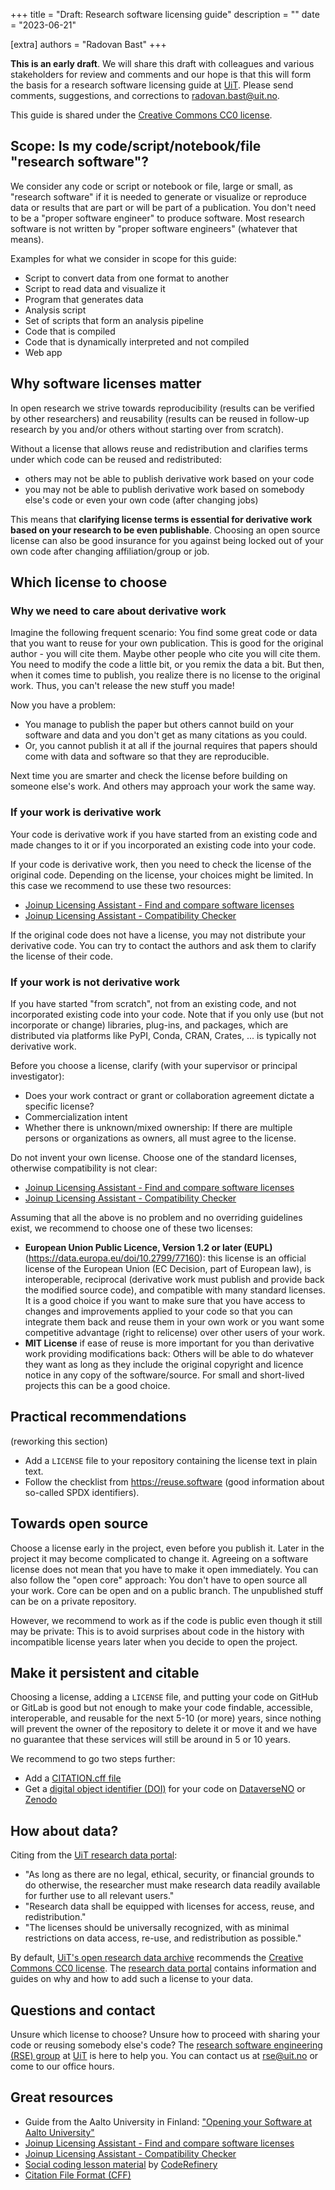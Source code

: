 +++
title = "Draft: Research software licensing guide"
description = ""
date = "2023-06-21"

[extra]
authors = "Radovan Bast"
+++

<div class="uk-alert-danger" uk-alert>

**This is an early draft**. We will share this draft with colleagues and
various stakeholders for review and comments and our hope is that this will
form the basis for a research software licensing guide at
[UiT](https://uit.no/).  Please send comments, suggestions, and corrections to
[radovan.bast@uit.no](mailto:radovan.bast@uit.no).

</div>

<div class="uk-alert-primary" uk-alert>

This guide is shared under the [Creative Commons CC0
license](https://creativecommons.org/share-your-work/public-domain/cc0).

</div>

<!-- toc -->


## Scope: Is my code/script/notebook/file "research software"?

We consider any code or script or notebook or file, large or small, as
"research software" if it is needed to generate or visualize or reproduce data
or results that are part or will be part of a publication. You don't need to
be a "proper software engineer" to produce software. Most research software is
not written by "proper software engineers" (whatever that means).

Examples for what we consider in scope for this guide:
- Script to convert data from one format to another
- Script to read data and visualize it
- Program that generates data
- Analysis script
- Set of scripts that form an analysis pipeline
- Code that is compiled
- Code that is dynamically interpreted and not compiled
- Web app


## Why software licenses matter

In open research we strive towards reproducibility (results can be verified by
other researchers) and reusability (results can be reused in follow-up
research by you and/or others without starting over from scratch).

Without a license that allows reuse and redistribution and clarifies terms
under which code can be reused and redistributed:
- others may not be able to publish derivative work based on your code
- you may not be able to publish derivative work based on somebody else's code
  or even your own code (after changing jobs)

This means that **clarifying license terms is essential for derivative work
based on your research to be even publishable**. Choosing an open source
license can also be good insurance for you against being locked out of your
own code after changing affiliation/group or job.


## Which license to choose

### Why we need to care about derivative work

Imagine the following frequent scenario: You find some great code or data that
you want to reuse for your own publication. This is good for the original
author - you will cite them. Maybe other people who cite you will cite them.
You need to modify the code a little bit, or you remix the data a bit. But
then, when it comes time to publish, you realize there is no license to the
original work. Thus, you can't release the new stuff you made!

Now you have a problem:
- You manage to publish the paper but others cannot build on your software and data and
  you don't get as many citations as you could.
- Or, you cannot publish it at all if the journal requires that papers should
  come with data and software so that they are reproducible.

Next time you are smarter and check the license before building on someone
else's work.  And others may approach your work the same way.


### If your work is derivative work

Your code is derivative work if you have started from an existing code and
made changes to it or if you incorporated an existing code into your code.

If your code is derivative work, then you need to check the license of the
original code. Depending on the license, your choices might be limited. In
this case we recommend to use these two resources:
- [Joinup Licensing Assistant - Find and compare software licenses](https://joinup.ec.europa.eu/collection/eupl/solution/joinup-licensing-assistant/jla-find-and-compare-software-licenses)
- [Joinup Licensing Assistant - Compatibility Checker](https://joinup.ec.europa.eu/collection/eupl/solution/joinup-licensing-assistant/jla-compatibility-checker)

If the original code does not have a license, you may not distribute your
derivative code. You can try to contact the authors and ask them to clarify
the license of their code.


### If your work is not derivative work

If you have started "from scratch", not from an existing code, and not
incorporated existing code into your code. Note that if you only use (but not
incorporate or change) libraries, plug-ins, and packages, which are
distributed via platforms like PyPI, Conda, CRAN, Crates, ... is typically not
derivative work.

Before you choose a license, clarify (with your supervisor or principal
investigator):
- Does your work contract or grant or collaboration agreement dictate a
  specific license?
- Commercialization intent
- Whether there is unknown/mixed ownership: If there are multiple persons or
  organizations as owners, all must agree to the license.

Do not invent your own license. Choose one of the standard licenses, otherwise
compatibility is not clear:
  - [Joinup Licensing Assistant - Find and compare software licenses](https://joinup.ec.europa.eu/collection/eupl/solution/joinup-licensing-assistant/jla-find-and-compare-software-licenses)
  - [Joinup Licensing Assistant - Compatibility Checker](https://joinup.ec.europa.eu/collection/eupl/solution/joinup-licensing-assistant/jla-compatibility-checker)

Assuming that all the above is no problem and no overriding guidelines exist,
we recommend to choose one of these two licenses:
- **European Union Public Licence, Version 1.2 or later (EUPL)**
  (<https://data.europa.eu/doi/10.2799/77160>): this license is an official
  license of the European Union (EC Decision, part of European law), is
  interoperable, reciprocal (derivative work must publish and provide back the
  modified source code), and compatible with many standard licenses. It is a good choice
  if you want to make sure that you have access to changes and improvements applied
  to your code so that you can integrate them back and reuse them in your own work
  or you want some competitive advantage (right to relicense) over other users of your work.
- **MIT License** if ease of reuse is more important for
  you than derivative work providing modifications back: Others will be able
  to do whatever they want as long as they include the original copyright and
  licence notice in any copy of the software/source. For small and short-lived projects
  this can be a good choice.


## Practical recommendations

(reworking this section)

- Add a `LICENSE` file to your repository containing the license text in plain text.
- Follow the checklist from <https://reuse.software> (good information about so-called SPDX identifiers).


## Towards open source

Choose a license early in the project, even before you publish it. Later in the
project it may become complicated to change it.  Agreeing on a software license
does not mean that you have to make it open immediately.  You can also follow
the "open core" approach: You don't have to open source all your work. Core can
be open and on a public branch. The unpublished stuff can be on a private
repository.

However, we recommend to work as if the code is public even though it still may
be private: This is to avoid surprises about code in the history with
incompatible license years later when you decide to open the project.


## Make it persistent and citable

Choosing a license, adding a `LICENSE` file, and putting your code on GitHub or
GitLab is good but not enough to make your code findable, accessible,
interoperable, and reusable for the next 5-10 (or more) years, since nothing
will prevent the owner of the repository to delete it or move it and we have no
guarantee that these services will still be around in 5 or 10 years.

We recommend to go two steps further:
- Add a [CITATION.cff file](https://citation-file-format.github.io/)
- Get a [digital object identifier
  (DOI)](https://en.wikipedia.org/wiki/Digital_object_identifier) for your code
  on [DataverseNO](https://dataverse.no/) or [Zenodo](https://zenodo.org/)


## How about data?

Citing from the [UiT research data portal](https://en.uit.no/research/research-dataportal/art?p_document_id=726373):
- "As long as there are no legal, ethical, security, or financial grounds to do
  otherwise, the researcher must make research data readily available for
  further use to all relevant users."
- "Research data shall be equipped with licenses for access, reuse, and
  redistribution."
- "The licenses should be universally recognized, with as minimal restrictions
  on data access, re-use, and redistribution as possible."

By default, [UiT's open research data
archive](https://dataverse.no/dataverse/uit) recommends the [Creative Commons
CC0 license](https://creativecommons.org/share-your-work/public-domain/cc0).
The [research data
portal](https://en.uit.no/research/research-dataportal/art?p_document_id=726373)
contains information and guides on why and how to add such a license to your
data.


## Questions and contact

Unsure which license to choose?  Unsure how to proceed with sharing your code
or reusing somebody else's code?  The [research software engineering (RSE)
group](https://research-software.uit.no/) at [UiT](https://uit.no/) is here to
help you. You can contact us at [rse@uit.no](mailto:rse@uit.no) or come to our
office hours.


## Great resources

- Guide from the Aalto University in Finland: ["Opening your Software at Aalto University"](https://www.aalto.fi/en/open-science-and-research/opening-your-software-at-aalto-university)
- [Joinup Licensing Assistant - Find and compare software licenses](https://joinup.ec.europa.eu/collection/eupl/solution/joinup-licensing-assistant/jla-find-and-compare-software-licenses)
- [Joinup Licensing Assistant - Compatibility Checker](https://joinup.ec.europa.eu/collection/eupl/solution/joinup-licensing-assistant/jla-compatibility-checker)
- [Social coding lesson material](https://coderefinery.github.io/social-coding/) by [CodeRefinery](https://coderefinery.org/)
- [Citation File Format (CFF)](https://citation-file-format.github.io/)
